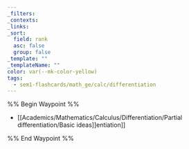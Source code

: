 ```yaml
---
_filters: 
_contexts: 
_links: 
_sort:
  field: rank
  asc: false
  group: false
_template: ""
_templateName: ""
color: var(--mk-color-yellow)
tags:
  - sem1-flashcards/math_ge/calc/differentiation
---
```

%% Begin Waypoint %%
- [[Academics/Mathematics/Calculus/Differentiation/Partial differentiation/Basic ideas]]entiation]]

%% End Waypoint %%
